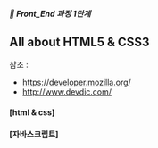 ##### 🍑  Front_End 과정 1단계 
## All about HTML5 & CSS3
참조 : 
- https://developer.mozilla.org/
- http://www.devdic.com/

#### [html & css]

 
 
#### [자바스크립트]


 
